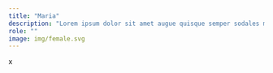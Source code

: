 ```yaml
---
title: "Maria"
description: "Lorem ipsum dolor sit amet augue quisque semper sodales mi nunc consequat tempor erat lobortis."
role: ""
image: img/female.svg
---
```


x